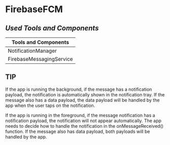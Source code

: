 # FirebaseFCM
## _Used Tools and Components_

| Tools and Components |
| ------ |
| NotificationManager |
| FirebaseMessagingService|

TIP
---

If the app is running the background, if the message has a notification payload, the notification is
automatically shown in the notification tray.
If the message also has a data payload, the data payload will be handled by the app when the user
taps on the notification.

If the app is running in the foreground, if the message notification has a notification payload, the
notification will not appear automatically. The app needs to decide how to handle the notification
in the onMessageReceived() function.
If the message also has data payload, both payloads will be handled by the app.